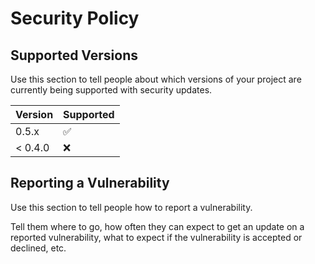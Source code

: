 # Security Policy

## Supported Versions

Use this section to tell people about which versions of your project are
currently being supported with security updates.

| Version   | Supported          |
| --------- | ------------------ |
| 0.5.x     | :white_check_mark: |
| < 0.4.0   | :x:                |

## Reporting a Vulnerability

Use this section to tell people how to report a vulnerability.

Tell them where to go, how often they can expect to get an update on a
reported vulnerability, what to expect if the vulnerability is accepted or
declined, etc.
